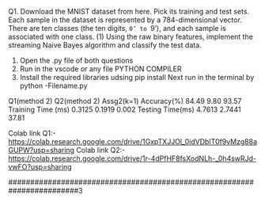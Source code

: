 

Q1. Download the MNIST dataset from here. Pick its training and test sets. Each sample in the dataset is represented by a 784-dimensional vector. There are ten classes (the ten digits, `0’ to `9’), and each sample is associated with one class.
(1) Using the raw binary features, implement the streaming Naive Bayes algorithm and classify the test data.

1. Open the .py file of both questions 
2. Run in the vscode or any file PYTHON COMPILER
3. Install the required libraries udsing pip install
Next run in the terminal by python -Filename.py



Q1(method 2)
Q2(method 2)
Assg2(k=1)
Accuracy(%)
84.49
9.80
93.57
Training Time (ms)
0.3125
0.1919
0.002
Testing Time(ms)
4.7613
2.7441
37.81


Colab link Q1:-https://colab.research.google.com/drive/1GxpTXJJOl_0idVDbIT0f9vMzg88aGUPW?usp=sharing
Colab link Q2:-
https://colab.research.google.com/drive/1r-4dPfHF8fsXodNLh-_0h4swRJd-vwFO?usp=sharing



########################################################################3